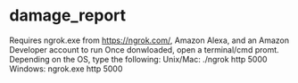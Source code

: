 # damage_report

Requires ngrok.exe from https://ngrok.com/, Amazon Alexa, and an Amazon Developer account to run
Once donwloaded, open a terminal/cmd promt.
Depending on the OS, type the following:
    Unix/Mac:  ./ngrok http 5000
    Windows:   ngrok.exe http 5000
